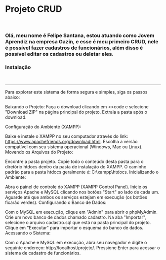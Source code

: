 
<body>
<h1>
    Projeto CRUD
</h1><br>
    
<h3>Olá, meu nome é Felipe Santana, estou atuando como Jovem Aprendiz na empresa Gazin, e esse é meu 
primeiro CRUD, nele é possível fazer cadastros de funcionários, além disso é possível
editar os cadastros ou deletar eles.</h3>

<h3>Instalação</h3>
<br>
<hr>
Para explorar este sistema de forma segura e simples, siga os passos abaixo:

Baixando o Projeto: Faça o download clicando em <>code e selecione "Download ZIP" na página principal do projeto. Extraia a pasta após o download.

Configuração do Ambiente (XAMPP):

Baixe e instale o XAMPP no seu computador através do link: https://www.apachefriends.org/download.html.
Escolha a versão compatível com seu sistema operacional (Windows, Mac ou Linux).
Movendo os Arquivos do Projeto:

Encontre a pasta projeto.
Copie todo o conteúdo desta pasta para o diretório htdocs dentro da pasta de instalação do XAMPP.
O caminho padrão para a pasta htdocs geralmente é: C:\xampp\htdocs.
Inicializando o Ambiente:

Abra o painel de controle do XAMPP (XAMPP Control Panel).
Inicie os serviços Apache e MySQL clicando nos botões "Start" ao lado de cada um.
Aguarde até que ambos os serviços estejam em execução (os botões ficarão verdes).
Configurando o Banco de Dados:

Com o MySQL em execução, clique em "Admin" para abrir o phpMyAdmin.
Crie um novo banco de dados chamado cadastro.
Na aba "Importar", selecione o arquivo cadastro.sql que está na pasta principal do projeto.
Clique em "Executar" para importar o esquema do banco de dados.
Acessando o Sistema:

Com o Apache e MySQL em execução, abra seu navegador e digite o seguinte endereço: http://localhost/projeto/.
Pressione Enter para acessar o sistema de cadastro de funcionários.
